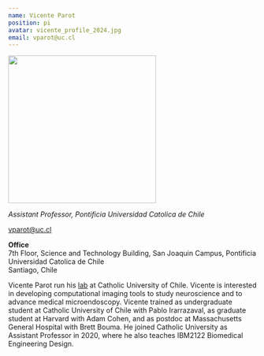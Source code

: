 ```yaml
---
name: Vicente Parot
position: pi
avatar: vicente_profile_2024.jpg
email: vparot@uc.cl
---
```


<img width="300" src="{{site.baseurl}}/images/people/{{page.avatar}}" data-action="zoom">

_Assistant Professor, Pontificia Universidad Catolica de Chile_<br>

<i class="fa fa-envelope-o"></i> vparot@uc.cl

**Office**<br>
7th Floor, Science and Technology Building, San Joaquin Campus, Pontificia Universidad Catolica de Chile<br>
Santiago, Chile

Vicente Parot run his [lab](https://parotlab.github.io/en/) at Catholic University of Chile. Vicente is interested in developing computational imaging tools to study neuroscience and to advance medical microendoscopy. Vicente trained as undergraduate student at Catholic University of Chile with Pablo Irarrazaval, as graduate student at Harvard with Adam Cohen, and as postdoc at Massachusetts General Hospital with Brett Bouma. He joined Catholic University as Assistant Professor in 2020, where he also teaches IBM2122 Biomedical Engineering Design.
